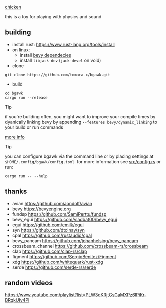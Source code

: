 [chicken](https://www.youtube.com/watch?v=pNiKW_f5ytM&t=19s)

this is a toy for playing with physics and sound

## building

- install rust: https://www.rust-lang.org/tools/install
- on linux:
    - install [bevy dependecies](https://github.com/bevyengine/bevy/blob/latest/docs/linux_dependencies.md)
    - install `libjack-dev` (`jack-devel` on void)
- clone
```
git clone https://github.com/tomara-x/bgawk.git
```
- build
```
cd bgawk
cargo run --release
```

> [!TIP]
> if you're building often, you might want to improve your compile times by dyanically linking bevy
> by appending `--features bevy/dynamic_linking` to your build or run commands
>
> [more info](https://bevyengine.org/learn/quick-start/getting-started/setup/#enable-fast-compiles-optional)

> [!TIP]
> you can configure bgawk via the command line or by placing settings at `$HOME/.config/bgawk/config.toml`.
> for more information see [src/config.rs](./src/config.rs) or run:
> ```
> cargo run -- --help
> ```

## thanks

- avian https://github.com/Jondolf/avian
- bevy https://bevyengine.org
- fundsp https://github.com/SamiPerttu/fundsp
- bevy_egui https://github.com/vladbat00/bevy_egui
- egui https://github.com/emilk/egui
- syn https://github.com/dtolnay/syn
- cpal https://github.com/rustaudio/cpal
- bevy_pancam https://github.com/johanhelsing/bevy_pancam
- crossbeam_channel https://github.com/crossbeam-rs/crossbeam
- clap https://github.com/clap-rs/clap
- figment https://github.com/SergioBenitez/Figment
- xdg https://github.com/whitequark/rust-xdg
- serde https://github.com/serde-rs/serde

## random videos

https://www.youtube.com/playlist?list=PLW3qKRjtGsGaMXPz6lPiKr-BRqkUIv4Pl
